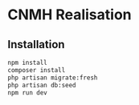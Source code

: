 # CNMH Realisation

<!-- TODO : Présentation de CNMH Realisation -->

## Installation

<!-- TODO : Introduction -->

```bash
npm install
composer install
php artisan migrate:fresh
php artisan db:seed
npm run dev
```
